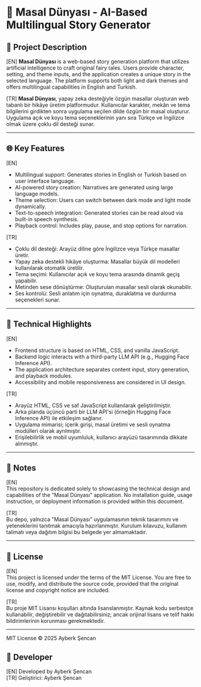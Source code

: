 # 🌟 Masal Dünyası - AI-Based Multilingual Story Generator

## 📖 Project Description

[EN] **Masal Dünyası** is a web-based story generation platform that utilizes artificial intelligence to craft original fairy tales. Users provide character, setting, and theme inputs, and the application creates a unique story in the selected language. The platform supports both light and dark themes and offers multilingual capabilities in English and Turkish.

[TR] **Masal Dünyası**, yapay zeka desteğiyle özgün masallar oluşturan web tabanlı bir hikâye üretim platformudur. Kullanıcılar karakter, mekân ve tema bilgilerini girdikten sonra uygulama seçilen dilde özgün bir masal oluşturur. Uygulama açık ve koyu tema seçeneklerinin yanı sıra Türkçe ve İngilizce olmak üzere çoklu dil desteği sunar.

---

## 🌐 Key Features

[EN]
- Multilingual support: Generates stories in English or Turkish based on user interface language.
- AI-powered story creation: Narratives are generated using large language models.
- Theme selection: Users can switch between dark mode and light mode dynamically.
- Text-to-speech integration: Generated stories can be read aloud via built-in speech synthesis.
- Playback control: Includes play, pause, and stop options for narration.

[TR]
- Çoklu dil desteği: Arayüz diline göre İngilizce veya Türkçe masallar üretir.
- Yapay zeka destekli hikâye oluşturma: Masallar büyük dil modelleri kullanılarak otomatik üretilir.
- Tema seçimi: Kullanıcılar açık ve koyu tema arasında dinamik geçiş yapabilir.
- Metinden sese dönüştürme: Oluşturulan masallar sesli olarak okunabilir.
- Ses kontrolü: Sesli anlatım için oynatma, duraklatma ve durdurma seçenekleri sunar.

---

## 🧩 Technical Highlights

[EN]
- Frontend structure is based on HTML, CSS, and vanilla JavaScript.
- Backend logic interacts with a third-party LLM API (e.g., Hugging Face Inference API).
- The application architecture separates content input, story generation, and playback modules.
- Accessibility and mobile responsiveness are considered in UI design.

[TR]
- Arayüz HTML, CSS ve saf JavaScript kullanılarak geliştirilmiştir.
- Arka planda üçüncü parti bir LLM API'si (örneğin Hugging Face Inference API) ile etkileşim sağlanır.
- Uygulama mimarisi; içerik girişi, masal üretimi ve sesli oynatma modülleri olarak ayrılmıştır.
- Erişilebilirlik ve mobil uyumluluk, kullanıcı arayüzü tasarımında dikkate alınmıştır.

---

## 📌 Notes

[EN]  
This repository is dedicated solely to showcasing the technical design and capabilities of the "Masal Dünyası" application. No installation guide, usage instruction, or deployment information is provided within this document.

[TR]  
Bu depo, yalnızca "Masal Dünyası" uygulamasının teknik tasarımını ve yeteneklerini tanıtmak amacıyla hazırlanmıştır. Kurulum kılavuzu, kullanım talimatı veya dağıtım bilgisi bu belgede yer almamaktadır.

---

## 📄 License

[EN]  
This project is licensed under the terms of the MIT License. You are free to use, modify, and distribute the source code, provided that the original license and copyright notice are included.

[TR]  
Bu proje MIT Lisansı koşulları altında lisanslanmıştır. Kaynak kodu serbestçe kullanabilir, değiştirebilir ve dağıtabilirsiniz; ancak orijinal lisans ve telif hakkı bildirimlerinin korunması gerekmektedir.

---

MIT License © 2025 Ayberk Şencan

## 👤 Developer

[EN] Developed by Ayberk Şencan  
[TR] Geliştirici: Ayberk Şencan
